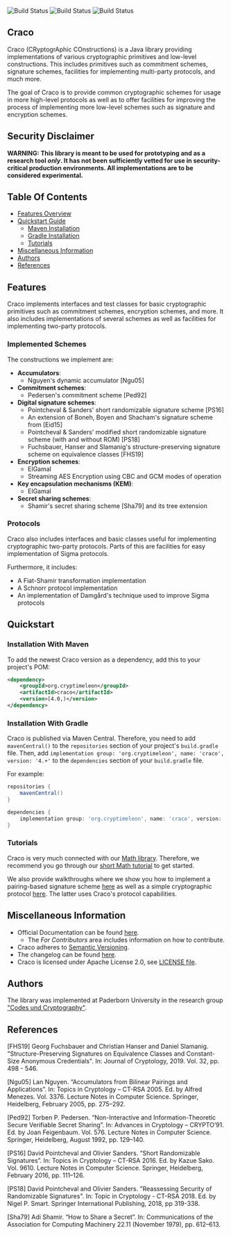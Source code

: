![Build Status](https://github.com/cryptimeleon/craco/workflows/Development%20Java%20CI/badge.svg)
![Build Status](https://github.com/cryptimeleon/craco/workflows/Main%20Java%20CI/badge.svg)
![Build Status](https://github.com/cryptimeleon/craco/workflows/Scheduled%20Main%20Java%20CI/badge.svg)
## Craco

Craco (CRyptogrAphic COnstructions) is a Java library providing implementations of various cryptographic primitives and low-level constructions. This includes primitives such as commitment schemes, signature schemes, facilities for implementing multi-party protocols, and much more.

The goal of Craco is to provide common cryptographic schemes for usage in more high-level protocols as well as to offer facilities for improving the process of implementing more low-level schemes such as signature and encryption schemes.

## Security Disclaimer
**WARNING: This library is meant to be used for prototyping and as a research tool *only*. It has not been sufficiently vetted for use in security-critical production environments. All implementations are to be considered experimental.**

## Table Of Contents

* [Features Overview](#features)
* [Quickstart Guide](#quickstart)
    * [Maven Installation](#installation-with-maven)
    * [Gradle Installation](#installation-with-gradle)
    * [Tutorials](#tutorials)
* [Miscellaneous Information](#miscellaneous-information)
* [Authors](#authors)
* [References](#references)

## Features

Craco implements interfaces and test classes for basic cryptographic primitives such as commitment schemes, encryption schemes, and more.
It also includes implementations of several schemes as well as facilities for implementing two-party protocols.

### Implemented Schemes
The constructions we implement are:

* **Accumulators**:
    * Nguyen's dynamic accumulator [Ngu05]
* **Commitment schemes**:
    * Pedersen's commitment scheme [Ped92]
* **Digital signature schemes**:
    * Pointcheval & Sanders' short randomizable signature scheme [PS16]
    * An extension of Boneh, Boyen and Shacham's signature scheme from [Eid15]
    * Pointcheval & Sanders' modified short randomizable signature scheme (with and without ROM) [PS18]
    * Fuchsbauer, Hanser and Slamanig's structure-preserving signature scheme on equivalence classes [FHS19]
* **Encryption schemes**:
    * ElGamal
    * Streaming AES Encryption using CBC and GCM modes of operation
* **Key encapsulation mechanisms (KEM)**: 
    * ElGamal
* **Secret sharing schemes**:
    * Shamir's secret sharing scheme [Sha79] and its tree extension
    
### Protocols

Craco also includes interfaces and basic classes useful for implementing cryptographic two-party protocols.
Parts of this are facilities for easy implementation of Sigma protocols.

Furthermore, it includes:

* A Fiat-Shamir transformation implementation
* A Schnorr protocol implementation
* An implementation of Damgård's technique used to improve Sigma protocols

## Quickstart

### Installation With Maven
To add the newest Craco version as a dependency, add this to your project's POM:

```xml
<dependency>
    <groupId>org.cryptimeleon</groupId>
    <artifactId>craco</artifactId>
    <version>[4.0,)</version>
</dependency>
```

### Installation With Gradle

Craco is published via Maven Central.
Therefore, you need to add `mavenCentral()` to the `repositories` section of your project's `build.gradle` file.
Then, add `implementation group: 'org.cryptimeleon', name: 'craco', version: '4.+'` to the `dependencies` section of your `build.gradle` file.

For example:

```groovy
repositories {
    mavenCentral()
}

dependencies {
    implementation group: 'org.cryptimeleon', name: 'craco', version: '4.+'
}
```

### Tutorials

Craco is very much connected with our [Math library](https://github.com/cryptimeleon/math).
Therefore, we recommend you go through our [short Math tutorial](https://cryptimeleon.github.io/getting-started/5-minute-tutorial.html) to get started.

We also provide walkthroughs where we show you how to implement a pairing-based signature scheme [here](https://cryptimeleon.github.io/getting-started/pairing-tutorial.html) as well as a simple cryptographic protocol [here](https://cryptimeleon.github.io/getting-started/protocols-tutorial.html).
The latter uses Craco's protocol capabilities.

## Miscellaneous Information

- Official Documentation can be found [here](https://cryptimeleon.github.io/).
    - The *For Contributors* area includes information on how to contribute.
- Craco adheres to [Semantic Versioning](https://semver.org/spec/v2.0.0.html).
- The changelog can be found [here](CHANGELOG.md).
- Craco is licensed under Apache License 2.0, see [LICENSE file](LICENSE).

## Authors
The library was implemented at Paderborn University in the research group ["Codes und Cryptography"](https://cs.uni-paderborn.de/en/cuk/).

## References

[FHS19] Georg Fuchsbauer and Christian Hanser and Daniel Slamanig. "Structure-Preserving Signatures on Equivalence Classes and Constant-Size Anonymous Credentials". In: Journal of Cryptology, 2019. Vol. 32, pp. 498 - 546.

[Ngu05] Lan Nguyen. “Accumulators from Bilinear Pairings and Applications”. In: Topics in Cryptology – CT-RSA 2005. Ed. by Alfred Menezes. Vol. 3376. Lecture Notes in Computer Science. Springer, Heidelberg, February 2005, pp. 275–292.

[Ped92] Torben P. Pedersen. “Non-Interactive and Information-Theoretic Secure Verifiable Secret Sharing”. In: Advances in Cryptology – CRYPTO’91. Ed. by Joan Feigenbaum. Vol. 576. Lecture Notes in Computer Science. Springer, Heidelberg, August 1992, pp. 129–140.

[PS16] David Pointcheval and Olivier Sanders. “Short Randomizable Signatures”. In: Topics in Cryptology – CT-RSA 2016. Ed. by Kazue Sako. Vol. 9610. Lecture Notes in Computer Science. Springer, Heidelberg, February 2016, pp. 111–126.

[PS18] David Pointcheval and Olivier Sanders. "Reassessing Security of Randomizable Signatures". In: Topic in Cryptology - CT-RSA 2018. Ed. by Nigel P. Smart. Springer International Publishing, 2018, pp 319-338.

[Sha79] Adi Shamir. “How to Share a Secret”. In: Communications of the Association for Computing Machinery 22.11 (November 1979), pp. 612–613.
